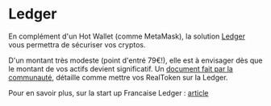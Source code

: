 # Ledger

En complément d'un Hot Wallet (comme MetaMask), la solution [Ledger ](https://www.ledger.com/fr)vous permettra de sécuriser vos cryptos.

D'un montant très modeste (point d'entré 79€!), elle est à envisager dès que le montant de vos actifs devient significatif. Un [document fait par la communauté](../securite/passer-vos-realtokens-sur-ledger.md), détaille comme mettre vos RealToken sur la Ledger.

Pour en savoir plus, sur la start up Francaise Ledger : [article](https://www.beaboss.fr/Thematique/start-up-1271/licorne-2366/Breves/Ledger-la-licorne-qui-securise-les-portefeuilles-de-cryptomonnaies-376773.htm)
